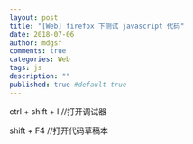 ```yaml
---
layout: post
title: "[Web] firefox 下测试 javascript 代码"
date: 2018-07-06
author: mdgsf
comments: true
categories: Web
tags: js
description: ""
published: true #default true
---
```


ctrl + shift + I  //打开调试器

shift + F4  //打开代码草稿本
